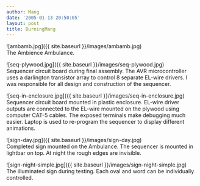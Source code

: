 ```yaml
---
author: Mang
date: '2005-01-13 20:50:05'
layout: post
title: BurningMang
---
```


![ambamb.jpg]({{ site.baseurl }}/images/ambamb.jpg)<br>
The Ambience Ambulance. 

![seq-plywood.jpg]({{ site.baseurl }}/images/seq-plywood.jpg)<br>
Sequencer circuit board during final assembly.  The AVR microcontroller uses a darlington transistor array to control 8 separate EL-wire drivers.  I was responsible for all design and construction of the sequencer.

![seq-in-enclosure.jpg]({{ site.baseurl }}/images/seq-in-enclosure.jpg)<br>
Sequencer circuit board mounted in plastic enclosure.  EL-wire driver outputs are connected to the EL-wire mounted on the plywood using computer CAT-5 cables.  The exposed terminals make debugging much easier.  Laptop is used to re-program the sequencer to display different animations.

![sign-day.jpg]({{ site.baseurl }}/images/sign-day.jpg)<br>
Completed sign mounted on the Ambulance.  The sequencer is mounted in lightbar on top.  At night the rough edges are invisible.

![sign-night-simple.jpg]({{ site.baseurl }}/images/sign-night-simple.jpg)<br>
The illuminated sign during testing.  Each oval and word can be individually controlled. 
